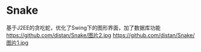 # Snake
基于J2EE的贪吃蛇，优化了Swing下的图形界面，加了数据库功能
https://github.com/distan/Snake/图片2.jpg
https://github.com/distan/Snake/图片1.jpg
